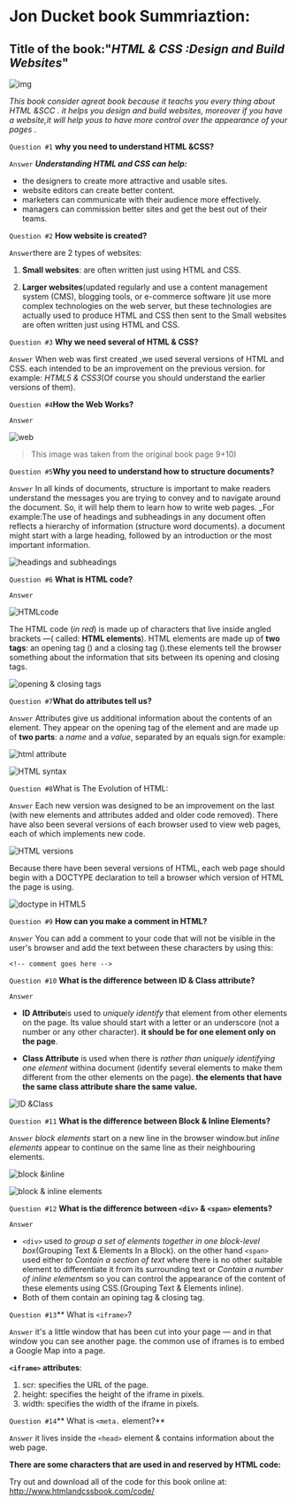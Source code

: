 
# Jon Ducket book Summriaztion:

## Title of the book:"_HTML & CSS :Design and Build Websites_"
![img](https://github.com/Naziha-1986/reading-notes.md/blob/main/book.jpg)



*This book consider agreat book because it teachs you every thing about HTML &SCC . it helps you design and build websites, moreover if you have a website,it will help yous to have more control over the appearance of your pages .*

`Question #1` **why you need to understand HTML &CSS?**

`Answer` **_Understanding HTML and CSS can help:_**
 * the designers to create more attractive and usable sites.
 * website editors can create better content.
 * marketers can communicate with their audience more effectively.
 * managers can commission better sites and get the best out of their teams.
 
`Question #2` **How website is created?**

`Answer`there are 2 types of websites:

1. **Small websites**: are often written 
just using HTML and CSS.

2. **Larger websites**(updated regularly and use a content management system (CMS), blogging tools, or e-commerce software )it use more complex technologies on the web server, but these technologies are actually used to produce HTML and CSS then sent to the Small websites are often written just using HTML and CSS.

`Question #3` **Why we need several of HTML & CSS?**

`Answer` When web was first created ,we used several versions of HTML and CSS. each intended to be an improvement on the previous version. for example: _HTML5 & CSS3_(Of course you should understand the earlier versions of them).

`Question #4`**How the Web Works?**

`Answer`


![web](https://github.com/Naziha-1986/reading-notes.md/blob/main/server.jpg)

> This image was taken from the original book page 9+10)



`Question #5`**Why you need to understand how to structure documents?**

 `Answer`  In all kinds of documents, structure is important to make readers  understand the messages you are trying to convey 
and to navigate around the document. So, it will help them to learn how to write web pages.
_For example:The use of headings and subheadings in any document often reflects a hierarchy of 
information (structure word documents). a document might start with a large heading, followed by an introduction or the most important information.

![headings and subheadings](https://github.com/Naziha-1986/reading-notes.md/blob/main/haedings.jpg)

`Question #6` **What is HTML code?**

`Answer`

![HTMLcode](https://github.com/Naziha-1986/reading-notes.md/blob/main/html%20code.jpg)


The HTML code (*in red*) is made up of characters that live inside angled brackets —( called: **HTML elements**).
HTML elements are made up of  **two tags**: an opening tag (<html>) and a closing tag (</html>).these elements tell the browser something about the information that sits between its opening and closing tags.

![opening & closing tags](https://github.com/Naziha-1986/reading-notes.md/blob/main/opening%20and%20closing%20tags.png)


`Question #7`**What do attributes tell us?**

`Answer` Attributes give us additional information about the contents of an element. They appear on the opening tag of the element and are 
made up of **two parts**: a _name_ and a _value_, separated by an equals sign.for example:


![html attribute](https://github.com/Naziha-1986/reading-notes.md/blob/main/html-tag-attributes.png)

![HTML syntax](https://github.com/Naziha-1986/reading-notes.md/blob/main/html-syntax.png)

`Question #8`What is  The Evolution of HTML:

`Answer` Each new version was designed to be an improvement on the last (with new elements and attributes added and older code removed).
There have also been several versions of each browser used to view web pages, each of which implements new code.


![HTML versions](https://github.com/Naziha-1986/reading-notes.md/blob/main/Html%20versions.jpg)


Because there have been several versions of HTML, each web page should begin with a DOCTYPE declaration to tell a browser which version of HTML the page is using. 

![doctype in HTML5](https://github.com/Naziha-1986/reading-notes.md/blob/main/OIP.jpg)


`Question #9` **How can you make a comment in HTML?**

`Answer` You can add a comment to your code that will not be visible in the user's browser and add the text between these characters by using this:

`<!-- comment goes here -->`


`Question #10` **What is the difference between ID & Class attribute?**

`Answer`

* **ID Attribute**is used to  _uniquely identify_ that element from other elements on the page. Its value should start with a letter or an underscore (not a 
number or any other character). **it should be for one element only on the page**.

* **Class Attribute** is used when there is _rather than uniquely identifying one element_ withina document (identify several elements to make them different from the other elements on the page).
**the elements that have the same class attribute share the same value.**


![ID &Class](https://github.com/Naziha-1986/reading-notes.md/blob/main/id%20%26%20class.png)


`Question #11` **What is the difference between Block & Inline Elements?**

`Answer`
*block elements* start on a new line in the browser window.but *inline elements* appear to continue on the same line as their neighbouring elements.

![block &inline](https://github.com/Naziha-1986/reading-notes.md/blob/main/block%201.png)

![block & inline elements](https://github.com/Naziha-1986/reading-notes.md/blob/main/block2.jpg)


`Question #12` **What is the difference between `<div>` & `<span>` elements?**

`Answer`

* `<div>` used *to group a set of elements together in one block-level box*(Grouping Text & Elements In a Block). on the other hand `<span>` used either *to Contain a section of text* where there is no other suitable element to differentiate it from its surrounding text or *Contain a number of inline elements*m so you can control the appearance of the content of these elements using CSS.(Grouping Text & Elements inline).
* Both of them  contain an opining tag & closing tag.

`Question #13`** What is `<iframe>`?

`Answer` it's a little window that has been cut into your page — and in that window you can see another page. the common use of iframes is to embed a Google Map into a page. 

**`<iframe>` attributes**:

1. scr: specifies the URL of the page.
2. height: specifies the height of the iframe in pixels.
3. width:  specifies the width of the iframe in pixels.

`Question #14`** What is `<meta.` element?**
 
 `Answer` it lives inside the `<head>` element & contains information about the web page. 

**There are some characters that are used in and reserved by HTML code:**





Try out and download all of the code for this book online at:
http://www.htmlandcssbook.com/code/
